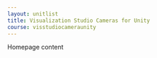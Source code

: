 ```yaml
---
layout: unitlist
title: Visualization Studio Cameras for Unity
course: visstudiocameraunity
---
```


Homepage content